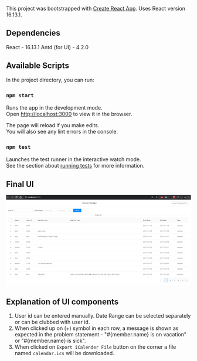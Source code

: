 This project was bootstrapped with [Create React App](https://github.com/facebook/create-react-app). Uses React version 16.13.1.

## Dependencies
React - 16.13.1
Antd (for UI) - 4.2.0

## Available Scripts

In the project directory, you can run:

### `npm start`

Runs the app in the development mode.<br />
Open [http://localhost:3000](http://localhost:3000) to view it in the browser.

The page will reload if you make edits.<br />
You will also see any lint errors in the console.

### `npm test`

Launches the test runner in the interactive watch mode.<br />
See the section about [running tests](https://facebook.github.io/create-react-app/docs/running-tests) for more information.

## Final UI

![Final UI](public/final_ui.png)

## Explanation of UI components

1. User id can be entered manually. Date Range can be selected separately or can be clubbed with user id.
2. When clicked up on (+) symbol in each row, a message is shown as expected in the problem statement - "#{member.name} is on vacation" or "#{member.name} is sick".
3. When clicked on `Export iCalender File` button on the corner a file named `calendar.ics` will be downloaded.